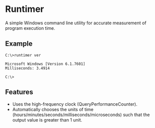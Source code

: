 # Runtimer

A simple Windows command line utility for accurate measurement of program execution time.

## Example

```
C:\>runtimer ver

Microsoft Windows [Version 6.1.7601]
Milliseconds: 3.4914

C:\>
```

## Features

* Uses the high-frequency clock (QueryPerformanceCounter).
* Automatically chooses the units of time (hours/minutes/seconds/milliseconds/microseconds) such that the output value is greater than 1 unit.

